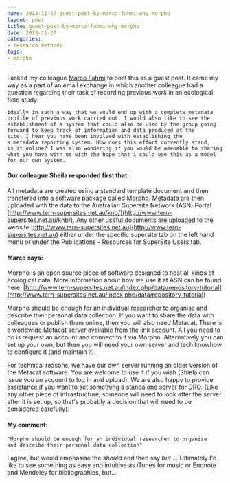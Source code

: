 ```yaml
---
name: 2013-11-27-guest-post-by-marco-fahmi-why-morpho
layout: post
title: guest-post-by-marco-fahmi-why-morpho
date: 2013-11-27
categories:
- research methods
tags:
- morpho
---
```


I asked my colleague [Marco Fahmi](https://twitter.com/fahmiger) to
post this as a guest post.  It came my way as a part of an email
exchange in which another colleague had a question regarding their task
of recording previous work in an ecological field study:

    ideally in such a way that we would end up with a complete metadata
    profile of previous work carried out. I would also like to see the
    establishment of a system that could also be used by the group going
    forward to keep track of information and data produced at the
    site. I hear you have been involved with establishing the
    a metadata reporting system. How does this effort currently stand,
    is it online? I was also wondering if you would be amenable to sharing
    what you have with us with the hope that i could use this as a model
    for our own system.

<p></p>

#### Our colleague Sheila responded first that:
All metadata are created using a standard template document and then transfered into a software package called [Morpho](http://knb.ecoinformatics.org/morphoportal.jsp).  Metadata are then uploaded with the data to the Australian Supersite Network (ASN) Portal [http://www.tern-supersites.net.au/knb/](http://www.tern-supersites.net.au/knb/).   Any other useful documents are uploaded to the website [http://www.tern-supersites.net.au](http://www.tern-supersites.net.au) either under the specific supersite tab on the left hand menu or under the Publications - Resources for SuperSite Users tab.

#### Marco says:
Morpho is an open source piece of software designed to host all kinds of ecological data. More information about how we use it at ASN can be found here: [http://www.tern-supersites.net.au/index.php/data/repository-tutorial](http://www.tern-supersites.net.au/index.php/data/repository-tutorial)

Morpho should be enough for an individual researcher to organise and describe their personal data collection. If you want to share the data with colleagues or publish them online, then you will also need Metacat. There is a worldwide Metacat server available from the link account. All you need to do is request an account and connect to it via Morpho. Alternatively you can set up your own; but then you will need your own server and tech knowhow to configure it (and maintain it).

For technical reasons, we have our own server running an older version of the Metacat software. You are welcome to use it if you wish (Shiela can issue you an account to log in and upload). We are also happy to provide assistance if you want to set something a standalone server for DRO. (Like any other piece of infrastructure, someone will need to look after the server after it is set up, so that's probably a decision that will need to be considered carefully).

#### My comment:
    "Morpho should be enough for an individual researcher to organise
    and describe their personal data collection"

I agree, but would emphasise the _should_ and then say _but_ ...
Ultimately I'd like to see something as easy and intuitive as iTunes for music or Endnote and Mendeley for bibliographies, but...
